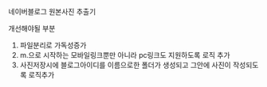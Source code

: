 네이버블로그 원본사진 추출기

개선해야될 부분
1. 파일분리로 가독성증가
2. m.으로 시작하는 모바일링크뿐만 아니라 pc링크도 지원하도록 로직 추가
3. 사진저장시에 블로그아이디를 이름으로한 폴더가 생성되고 그안에 사진이 작성되도록 로직추가
   
